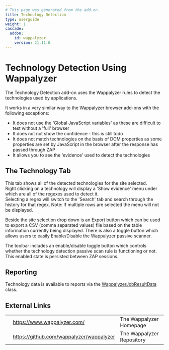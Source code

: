```yaml
---
# This page was generated from the add-on.
title: Technology Detection
type: userguide
weight: 1
cascade:
  addon:
    id: wappalyzer
    version: 21.11.0
---
```


# Technology Detection Using Wappalyzer

The Technology Detection add-on uses the Wappalyzer rules to detect the technologies used by applications.

It works in a very similar way to the Wappalyzer browser add-ons with the following exceptions:

* It does not use the 'Global JavaScript variables' as these are difficult to test without a 'full' browser
* It does not not show the confidence - this is still todo
* It does not match technologies on the basis of DOM properties as some properties are set by JavaScript in the browser after the response has passed through ZAP
* It allows you to see the 'evidence' used to detect the technologies

## The Technology Tab

This tab shows all of the detected technologies for the site selected.  
Right clicking on a technology will display a 'Show evidence' menu under which are all of the regexes used to detect it.  
Selecting a regex will switch to the 'Search' tab and search through the history for that regex. Note: If multiple rows are selected the menu will not be displayed.

Beside the site selection drop down is an Export button which can be used to export a CSV (comma separated values) file based on the
table information currently being displayed. There is also a toggle button which allows users to easily Enable/Disable the Wappalyzer
passive scanner.

The toolbar includes an enable/disable toggle button which controls whether the technology detection passive scan rule is functioning or not.
This enabled state is persisted between ZAP sessions.

## Reporting

Technology data is available to reports via the [WappalyzerJobResultData](https://github.com/zaproxy/zap-extensions/tree/main/addOns/wappalyzer/src/main/java/org/zaproxy/zap/extension/wappalyzer/automation/WappalyzerJobResultData) class.

## External Links

|   |                                            |                           |
|---|--------------------------------------------|---------------------------|
|   | <https://www.wappalyzer.com/>              | The Wappalyzer Homepage   |
|   | <https://github.com/wappalyzer/wappalyzer> | The Wappalyzer Repository |
